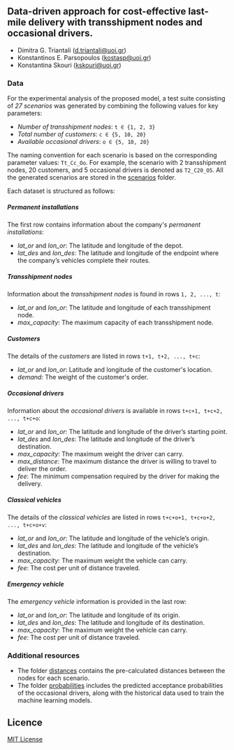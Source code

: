 ## Data-driven approach for cost-effective last-mile delivery with transshipment nodes and occasional drivers.
- Dimitra G. Triantali (d.triantali@uoi.gr)
- Konstantinos E. Parsopoulos (kostasp@uoi.gr)
- Konstantina Skouri (kskouri@uoi.gr)

### Data

For the experimental analysis of the proposed model, a test suite consisting of *27 scenarios* was generated by combining the following values for key parameters:

- *Number of transshipment nodes*: `t ∈ {1, 2, 3}`
- *Total number of customers*: `c ∈ {5, 10, 20}`
- *Available occasional drivers*: `o ∈ {5, 10, 20}`

The naming convention for each scenario is based on the corresponding parameter values: `Tt_Cc_Oo`. For example, the scenario with 2 transshipment nodes, 20 customers, and 5 occasional drivers is denoted as `T2_C20_O5`. All the generated scenarios are stored in the [scenarios](https://github.com/DimitraTriantali/P70/tree/fa9a7eae01c4f540c02efa999c567fcbf00a21c3/data/scenarios) folder.

Each dataset is structured as follows:

##### Permanent installations
The first row contains information about the company's *permanent installations*:
- *lat_or* and *lon_or*: The latitude and longitude of the depot.
- *lat_des* and *lon_des*: The latitude and longitude of the endpoint where the company’s vehicles complete their routes.

##### Transshipment nodes
Information about the *transshipment nodes* is found in rows `1, 2, ..., t`:
- *lat_or* and *lon_or*: The latitude and longitude of each transshipment node.
- *max_capacity*: The maximum capacity of each transshipment node.

##### Customers
The details of the *customers* are listed in rows `t+1, t+2, ..., t+c`:
- *lat_or* and *lon_or*: Latitude and longitude of the customer's location.
- *demand*: The weight of the customer's order.

##### Occasional drivers
Information about the *occasional drivers* is available in rows `t+c+1, t+c+2, ..., t+c+o`:
- *lat_or* and *lon_or*: The latitude and longitude of the driver’s starting point.
- *lat_des* and *lon_des*: The latitude and longitude of the driver’s destination.
- *max_capacity*: The maximum weight the driver can carry.
- *max_distance*: The maximum distance the driver is willing to travel to deliver the order.
- *fee*: The minimum compensation required by the driver for making the delivery.

##### Classical vehicles
The details of the *classical vehicles* are listed in rows `t+c+o+1, t+c+o+2, ..., t+c+o+v`:
- *lat_or* and *lon_or*: The latitude and longitude of the vehicle’s origin.
- *lat_des* and *lon_des*: The latitude and longitude of the vehicle’s destination.
- *max_capacity*: The maximum weight the vehicle can carry.
- *fee*: The cost per unit of distance traveled.

##### Emergency vehicle
The *emergency vehicle* information is provided in the last row:
- *lat_or* and *lon_or*: The latitude and longitude of its origin.
- *lat_des* and *lon_des*: The latitude and longitude of its destination.
- *max_capacity*: The maximum weight the vehicle can carry.
- *fee*: The cost per unit of distance traveled.

### Additional resources
- The folder [distances](https://github.com/DimitraTriantali/P70/tree/fa9a7eae01c4f540c02efa999c567fcbf00a21c3/data/distances) contains the pre-calculated distances between the nodes for each scenario.
- The folder [probabilities](https://github.com/DimitraTriantali/P70/tree/fa9a7eae01c4f540c02efa999c567fcbf00a21c3/data/probabilities) includes the predicted acceptance probabilities of the occasional drivers, along with the historical data used to train the machine learning models.

## Licence

[MIT License](https://github.com/DimitraTriantali/P70/blob/fa9a7eae01c4f540c02efa999c567fcbf00a21c3/LICENSE)
